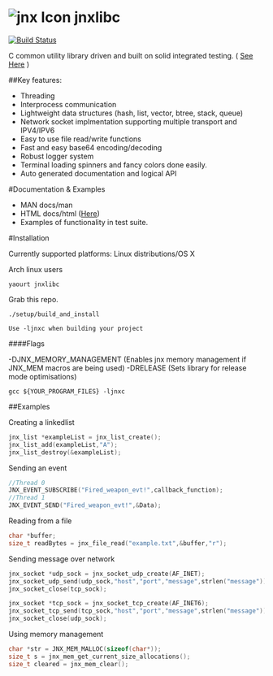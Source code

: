 ![jnx Icon](http://i.imgur.com/w6M1lJP.png) jnxlibc
=======
[![Build Status](https://travis-ci.org/AlexsJones/jnxlibc.png)](https://travis-ci.org/AlexsJones/jnxlibc)

C common utility library driven and built on solid integrated testing. ( [See Here](http://showterm.io/3dd2883f32e0e385be055#fast) )


##Key features:
- Threading
- Interprocess communication
- Lightweight data structures (hash, list, vector, btree, stack, queue)
- Network socket implmentation supporting multiple transport and IPV4/IPV6
- Easy to use file read/write functions
- Fast and easy base64 encoding/decoding
- Robust logger system
- Terminal loading spinners and fancy colors done easily.
- Auto generated documentation and logical API

#Documentation & Examples

- MAN  docs/man
- HTML docs/html ([Here](http://htmlpreview.github.io/?https://raw.github.com/AlexsJones/jnxlibc/master/docs/html/files.html))
- Examples of functionality in test suite.


#Installation

Currently supported platforms:
Linux distributions/OS X

Arch linux users
````
yaourt jnxlibc 
````

Grab this repo.
````
./setup/build_and_install

Use -ljnxc when building your project

````
####Flags

-DJNX_MEMORY_MANAGEMENT (Enables jnx memory management if JNX_MEM macros are being used)
-DRELEASE (Sets library for release mode optimisations) 
```
gcc ${YOUR_PROGRAM_FILES} -ljnxc 
````

##Examples

Creating a linkedlist
```C
jnx_list *exampleList = jnx_list_create(); 
jnx_list_add(exampleList,"A");
jnx_list_destroy(&exampleList);
```
Sending an event
```C
//Thread 0
JNX_EVENT_SUBSCRIBE("Fired_weapon_evt!",callback_function);
//Thread 1
JNX_EVENT_SEND("Fired_weapon_evt!",&Data);
```

Reading from a file
```C
char *buffer;
size_t readBytes = jnx_file_read("example.txt",&buffer,"r");
```
Sending message over network
```C
jnx_socket *udp_sock = jnx_socket_udp_create(AF_INET);
jnx_socket_udp_send(udp_sock,"host","port","message",strlen("message"));
jnx_socket_close(tcp_sock);

jnx_socket *tcp_sock = jnx_socket_tcp_create(AF_INET6);
jnx_socket_tcp_send(tcp_sock,"host","port","message",strlen("message"));
jnx_socket_close(udp_sock);

```
Using memory management
```C
char *str = JNX_MEM_MALLOC(sizeof(char*));
size_t s = jnx_mem_get_current_size_allocations();
size_t cleared = jnx_mem_clear();
```


